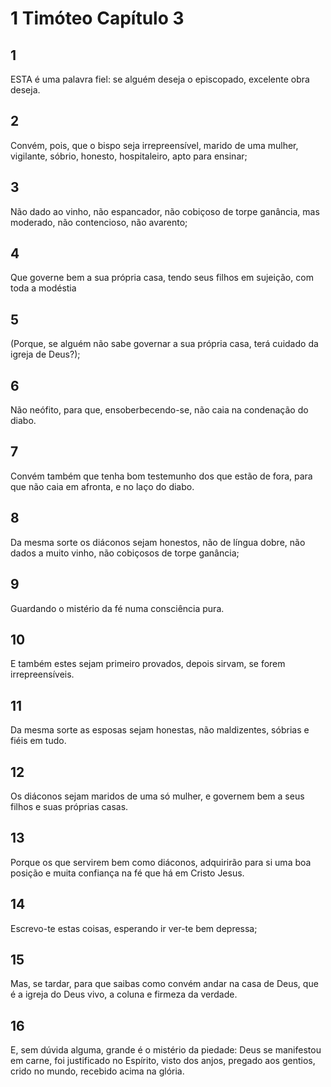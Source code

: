 # 1 Timóteo Capítulo 3

## 1
ESTA é uma palavra fiel: se alguém deseja o episcopado, excelente obra deseja.

## 2
Convém, pois, que o bispo seja irrepreensível, marido de uma mulher, vigilante, sóbrio, honesto, hospitaleiro, apto para ensinar;

## 3
Não dado ao vinho, não espancador, não cobiçoso de torpe ganância, mas moderado, não contencioso, não avarento;

## 4
Que governe bem a sua própria casa, tendo seus filhos em sujeição, com toda a modéstia

## 5
(Porque, se alguém não sabe governar a sua própria casa, terá cuidado da igreja de Deus?);

## 6
Não neófito, para que, ensoberbecendo-se, não caia na condenação do diabo.

## 7
Convém também que tenha bom testemunho dos que estão de fora, para que não caia em afronta, e no laço do diabo.

## 8
Da mesma sorte os diáconos sejam honestos, não de língua dobre, não dados a muito vinho, não cobiçosos de torpe ganância;

## 9
Guardando o mistério da fé numa consciência pura.

## 10
E também estes sejam primeiro provados, depois sirvam, se forem irrepreensíveis.

## 11
Da mesma sorte as esposas sejam honestas, não maldizentes, sóbrias e fiéis em tudo.

## 12
Os diáconos sejam maridos de uma só mulher, e governem bem a seus filhos e suas próprias casas.

## 13
Porque os que servirem bem como diáconos, adquirirão para si uma boa posição e muita confiança na fé que há em Cristo Jesus.

## 14
Escrevo-te estas coisas, esperando ir ver-te bem depressa;

## 15
Mas, se tardar, para que saibas como convém andar na casa de Deus, que é a igreja do Deus vivo, a coluna e firmeza da verdade.

## 16
E, sem dúvida alguma, grande é o mistério da piedade: Deus se manifestou em carne, foi justificado no Espírito, visto dos anjos, pregado aos gentios, crido no mundo, recebido acima na glória.


